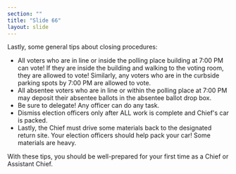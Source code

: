 ```yaml
---
section: ""
title: "Slide 66"
layout: slide
---
```


Lastly, some general tips about closing procedures:

- All voters who are in line or inside the polling place building at 7:00 PM can vote! If they are inside the building and walking to the voting room, they are allowed to vote! Similarly, any voters who are in the curbside parking spots by 7:00 PM are allowed to vote.
- All absentee voters who are in line or within the polling place at 7:00 PM may deposit their absentee ballots in the absentee ballot drop box.
- Be sure to delegate! Any officer can do any task.
- Dismiss election officers only after ALL work is complete and Chief's car is packed.
- Lastly, the Chief must drive some materials back to the designated return site. Your election officers should help pack your car! Some materials are heavy.

With these tips, you should be well-prepared for your first time as a Chief or Assistant Chief.
